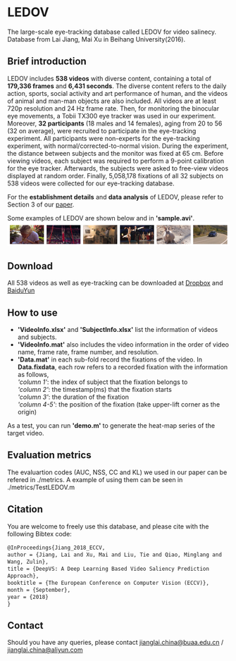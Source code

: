 LEDOV
==========
The large-scale eye-tracking database called LEDOV for video salinecy. Database from Lai Jiang, Mai Xu in Beihang University(2016). 

## Brief introduction
LEDOV includes **538 videos** with diverse content, containing a total of **179,336 frames** and **6,431 seconds**. The diverse content refers to the daily action, sports, social activity and art performance of human, and the videos of animal and man-man objects are also included. All videos are at least 720p resolution and 24 Hz frame rate. Then, for monitoring the binocular eye movements, a Tobii TX300 eye tracker  was used in our experiment. Moreover, **32 participants** (18 males and 14 females), aging from 20 to 56 (32 on average), were recruited to participate in the eye-tracking experiment. All participants were non-experts for the eye-tracking experiment, with normal/corrected-to-normal vision. During the experiment, the distance between subjects and the monitor was fixed at 65 cm. Before viewing videos, each subject was required to perform a 9-point calibration for the eye tracker. Afterwards, the subjects were asked to free-view videos displayed at random order. Finally, 5,058,178 fixations of all 32 subjects on 538 videos were collected for our eye-tracking database.

For the **establishment details** and **data analysis** of LEDOV, please refer to Section 3 of our [paper](http://openaccess.thecvf.com/content_ECCV_2018/html/Lai_Jiang_DeepVS_A_Deep_ECCV_2018_paper.html).

Some examples of LEDOV are shown below and in **'sample.avi'**.
![examples](/figs/data.png "examples")

## Download  
All 538 videos as well as eye-tracking can be downloaded at [Dropbox](https://www.dropbox.com/s/pc8symd9i3cky1q/LEDOV.zip?dl=0) and [BaiduYun](http://pan.baidu.com/s/1pLmfjCZ)

## How to use  
* **'VideoInfo.xlsx'** and **'SubjectInfo.xlsx'** list the information of videos and subjects.  
* **'VideoInfo.mat'** also includes the video information in the order of video name, frame rate, frame number, and resolution.  
*  **'Data.mat'** in each sub-fold record the fixations of the video. In **Data.fixdata**, each row refers to a recorded fixation with the information as follows,   
*'column 1'*: the index of subject that the fixation belongs to  
*'column 2'*: the timestamp(ms) that the fixation starts  
*'column 3'*: the duration of the fixation  
*'column 4-5'*: the position of the fixation (take upper-lift corner as the origin)

As a test, you can run **'demo.m'** to generate the heat-map series of the target video.  

## Evaluation metrics
The evaluartion codes (AUC, NSS, CC and KL) we used in our paper can be refered in ./metrics. A example of using them can be seen in ./metrics/TestLEDOV.m 

## Citation
You are welcome to freely use this database, and please cite with the following Bibtex code:

```
@InProceedings{Jiang_2018_ECCV,
author = {Jiang, Lai and Xu, Mai and Liu, Tie and Qiao, Minglang and Wang, Zulin},
title = {DeepVS: A Deep Learning Based Video Saliency Prediction Approach},
booktitle = {The European Conference on Computer Vision (ECCV)},
month = {September},
year = {2018}
} 
```

## Contact
Should you have any queries, please contact jianglai.china@buaa.edu.cn / jianglai.china@aliyun.com
